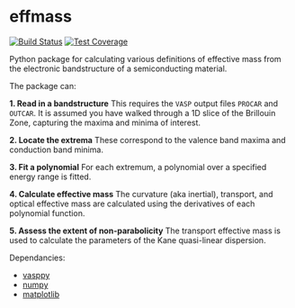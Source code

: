 # effmass

[![Build Status](https://travis-ci.com/lucydot/effmass.svg?branch=master)](https://travis-ci.com/lucydot/effmass)
[![Test Coverage](https://codeclimate.com/github/lucydot/effmass/badges/coverage.svg)](https://codeclimate.com/github/lucydot/effmass/coverage)

Python package for calculating various definitions of effective mass from the electronic bandstructure of a semiconducting material. 

The package can:

**1. Read in a bandstructure**
This requires the `VASP` output files `PROCAR` and `OUTCAR`. It is assumed you have walked through a 1D slice of the Brillouin Zone, capturing the maxima and minima of interest.

**2. Locate the extrema**
These correspond to the valence band maxima and conduction band minima.

**3. Fit a polynomial**
For each extremum, a polynomial over a specified energy range is fitted.

**4. Calculate effective mass**
The curvature (aka inertial), transport, and optical effective mass are calculated using the derivatives of each polynomial function. 

**5. Assess the extent of non-parabolicity**
The transport effective mass is used to calculate the parameters of the Kane quasi-linear dispersion.

Dependancies:

- [vasppy](https://github.com/lucydot/vasppy) 
- [numpy](http://www.numpy.org/)
- [matplotlib](https://matplotlib.org/)
